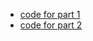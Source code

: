 * [code for part 1](https://github.com/joelgrus/autograd/tree/part01)
* [code for part 2](https://github.com/joelgrus/autograd/tree/part02)
